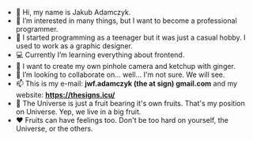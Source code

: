 - 👋 Hi, my name is Jakub Adamczyk.
- 👀 I’m interested in many things, but I want to become a professional programmer.
- 📜 I started programming as a teenager but it was just a casual hobby. I used to work as a graphic designer.
- 💻 Currently I’m learning everything about frontend.
- 🌱 I want to create my own pinhole camera and ketchup with ginger.
- 💞️ I’m looking to collaborate on... well... I'm not sure. We will see.
- 📫 This is my e-mail: **jwf.adamczyk (the at sign) gmail.com** and my website: **https://thesigns.icu/**
- 🍐 The Universe is just a fruit bearing it's own fruits. That's my position on Universe. Yep, we live in a big fruit.
- ❤️ Fruits can have feelings too. Don't be too hard on yourself, the Universe, or the others.

<!---
thesigns/thesigns is a ✨ special ✨ repository because its `README.md` (this file) appears on your GitHub profile.
You can click the Preview link to take a look at your changes.
--->
